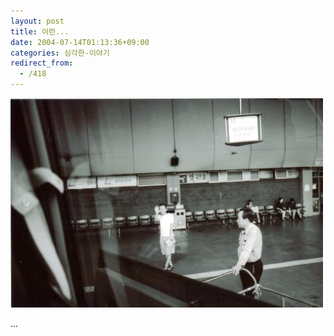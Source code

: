 ```yaml
---
layout: post
title: 이런...
date: 2004-07-14T01:13:36+09:00
categories: 심각한-이야기
redirect_from:
  - /418
---
```


![ ](/assets/media/photo_Scan0025.jpg)

...
